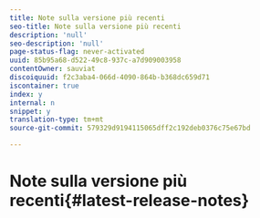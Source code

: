 ```yaml
---
title: Note sulla versione più recenti
seo-title: Note sulla versione più recenti
description: 'null'
seo-description: 'null'
page-status-flag: never-activated
uuid: 85b95a68-d522-49c8-937c-a7d909003958
contentOwner: sauviat
discoiquuid: f2c3aba4-066d-4090-864b-b368dc659d71
iscontainer: true
index: y
internal: n
snippet: y
translation-type: tm+mt
source-git-commit: 579329d9194115065dff2c192deb0376c75e67bd

---
```



# Note sulla versione più recenti{#latest-release-notes}


